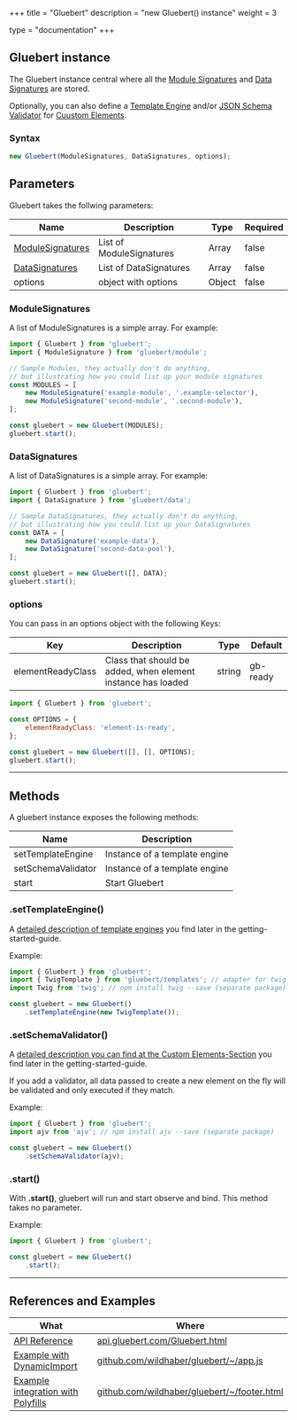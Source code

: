 +++
title = "Gluebert"
description = "new Gluebert() instance"
weight = 3

type = "documentation"
+++

## Gluebert instance

The Gluebert instance central where all the [Module Signatures](/getting-started/module/) and [Data Signatures](/getting-started/data) are stored.
  
Optionally, you can also define a [Template Engine](/getting-started/template-engines) and/or [JSON Schema Validator](/getting-started/elements) for [Cuustom Elements](/getting-started/elements).

### Syntax

```javascript
new Gluebert(ModuleSignatures, DataSignatures, options);
```

## Parameters

Gluebert takes the follwing parameters:

| Name | Description | Type | Required |
| --- | --- | --- | --- |
| [ModuleSignatures](/getting-started/module) | List of ModuleSignatures | Array | false |
| [DataSignatures](/getting-started/data) | List of DataSignatures | Array | false |
| options | object with options | Object | false |

### ModuleSignatures

A list of ModuleSignatures is a simple array. For example:

```javascript
import { Gluebert } from 'gluebert';
import { ModuleSignature } from 'gluebert/module';

// Sample Modules, they actually don't do anything,
// but illustrating how you could list up your module signatures
const MODULES = [
    new ModuleSignature('example-module', '.example-selector'),
    new ModuleSignature('second-module', '.second-module'),
];

const gluebert = new Gluebert(MODULES);
gluebert.start();
```

### DataSignatures

A list of DataSignatures is a simple array. For example:

```javascript
import { Gluebert } from 'gluebert';
import { DataSignature } from 'gluebert/data';

// Sample DataSignatures, they actually don't do anything,
// but illustrating how you could list up your DataSignatures
const DATA = [
    new DataSignature('example-data'),
    new DataSignature('second-data-pool'),
];

const gluebert = new Gluebert([], DATA);
gluebert.start();
```

### options

You can pass in an options object with the following Keys:

| Key | Description | Type | Default |
| --- | --- | --- | --- |
| elementReadyClass | Class that should be added, when element instance has loaded | string | gb-ready |


```javascript
import { Gluebert } from 'gluebert';

const OPTIONS = {
    elementReadyClass: 'element-is-ready',
};

const gluebert = new Gluebert([], [], OPTIONS);
gluebert.start();
```

---

## Methods

A gluebert instance exposes the following methods:

| Name | Description |
| --- | --- |
| setTemplateEngine | Instance of a template engine  |
| setSchemaValidator | Instance of a template engine  |
| start | Start Gluebert |

### .setTemplateEngine()

A [detailed description of template engines](/getting-started/template-engines) you find later in the getting-started-guide.

Example:

```javascript
import { Gluebert } from 'gluebert';
import { TwigTemplate } from 'gluebert/templates'; // adapter for twig template engine
import Twig from 'twig'; // npm install twig --save (separate package)

const gluebert = new Gluebert()
    .setTemplateEngine(new TwigTemplate());
```

### .setSchemaValidator()

A [detailed description you can find at the Custom Elements-Section](/getting-started/elements) you find later in the getting-started-guide.

If you add a validator, all data passed to create a new element on the fly will be validated and only executed if they match.

Example:

```javascript
import { Gluebert } from 'gluebert';
import ajv from 'ajv'; // npm install ajv --save (separate package)

const gluebert = new Gluebert()
    .setSchemaValidator(ajv);
```

### .start()

With **.start()**, gluebert will run and start observe and bind. This method takes no parameter.

Example:

```javascript
import { Gluebert } from 'gluebert';

const gluebert = new Gluebert()
    .start();
```

---


## References and Examples

| What | Where |
| --- | --- |
| [API Reference](https://api.gluebert.com/Gluebert.html) | [api.gluebert.com/Gluebert.html](https://api.gluebert.com/Gluebert.html) |
| [Example with DynamicImport](https://api.gluebert.com/Gluebert.html) | [github.com/wildhaber/gluebert/~/app.js](https://github.com/wildhaber/gluebert/blob/develop/documentation/themes/gluebert/src/js/app.js) |
| [Example integration with Polyfills](https://github.com/wildhaber/gluebert/blob/develop/documentation/themes/gluebert/layouts/partials/footer.html#L1-L22) | [github.com/wildhaber/gluebert/~/footer.html](https://github.com/wildhaber/gluebert/blob/develop/documentation/themes/gluebert/layouts/partials/footer.html#L1-L22) |
